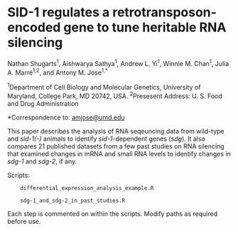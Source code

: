 # SID-1 regulates a retrotransposon-encoded gene to tune heritable RNA silencing

Nathan Shugarts<sup>1</sup>, Aishwarya Sathya<sup>1</sup>, Andrew L. Yi<sup>1</sup>, Winnie M. Chan<sup>1</sup>, Julia A. Marré<sup>1,2</sup>, and Antony M. Jose<sup>1,*</sup>

<sup>1</sup>Department of Cell Biology and Molecular Genetics, University of Maryland, College Park, MD 20742, USA.
<sup>2</sup>Presesent Address: U. S. Food and Drug Administration

*Correspondence to: amjose@umd.edu

This paper describes the analysis of RNA seqeuncing data from wild-type and <i>sid-1(-)</i> animals to identify <i>sid-1</i>-dependent genes (<i>sdg</i>). It also compares 21 published datasets from a few past studies on RNA silencing that examined changes in mRNA and small RNA levels to identify changes in <i>sdg-1</i> and <i>sdg-2</i>, if any.

Scripts:

        differential_expression_analysis_example.R
  
        sdg-1_and_sdg-2_in_past_studies.R

Each step is commented on within the scripts. Modify paths as required before use.
